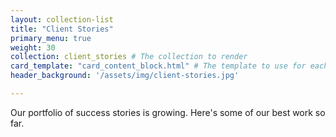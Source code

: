 ```yaml
---
layout: collection-list
title: "Client Stories"
primary_menu: true
weight: 30
collection: client_stories # The collection to render
card_template: "card_content_block.html" # The template to use for each item in the list
header_background: '/assets/img/client-stories.jpg'

---
```




Our portfolio of success stories is growing. Here's some of our best work so far.
